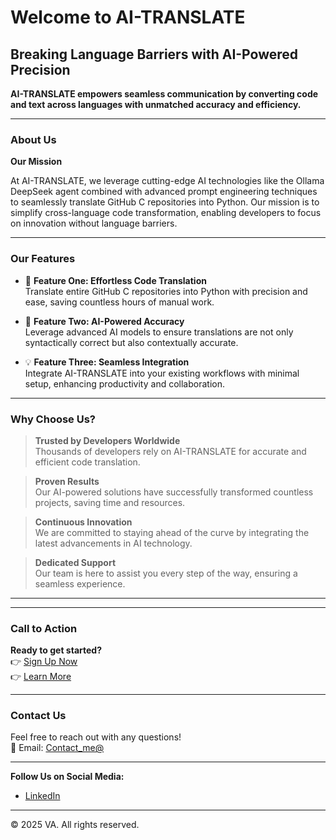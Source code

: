 # Welcome to AI-TRANSLATE

## **Breaking Language Barriers with AI-Powered Precision**  

**AI-TRANSLATE empowers seamless communication by converting code and text across languages with unmatched accuracy and efficiency.**

---

### **About Us**  

**Our Mission**  

At AI-TRANSLATE, we leverage cutting-edge AI technologies like the Ollama DeepSeek agent combined with advanced prompt engineering techniques to seamlessly translate GitHub C repositories into Python. Our mission is to simplify cross-language code transformation, enabling developers to focus on innovation without language barriers.

---

### **Our Features**  

- 🌟 **Feature One: Effortless Code Translation**  
    Translate entire GitHub C repositories into Python with precision and ease, saving countless hours of manual work.

- 🚀 **Feature Two: AI-Powered Accuracy**  
    Leverage advanced AI models to ensure translations are not only syntactically correct but also contextually accurate.

- 💡 **Feature Three: Seamless Integration**  
    Integrate AI-TRANSLATE into your existing workflows with minimal setup, enhancing productivity and collaboration.

---

### **Why Choose Us?**

> **Trusted by Developers Worldwide**  
    Thousands of developers rely on AI-TRANSLATE for accurate and efficient code translation.

> **Proven Results**  
    Our AI-powered solutions have successfully transformed countless projects, saving time and resources.

> **Continuous Innovation**  
    We are committed to staying ahead of the curve by integrating the latest advancements in AI technology.

> **Dedicated Support**  
    Our team is here to assist you every step of the way, ensuring a seamless experience.

---

---

### **Call to Action**  

**Ready to get started?**  
👉 [Sign Up Now](https://example.com/signup)  
👉 [Learn More](https://example.com/learn-more)

---

### **Contact Us**  

Feel free to reach out with any questions!  
📧 Email: [Contact_me@](mailto:152109007c@gmail.com)  

---

**Follow Us on Social Media:**  

- [LinkedIn](https://linkedin.com/company/example)

---

© 2025 VA. All rights reserved.
